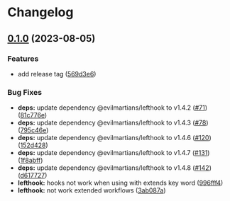 # Changelog

## [0.1.0](https://github.com/nozomiishii/configs/compare/lefthook-config-v0.0.13...lefthook-config-v0.1.0) (2023-08-05)

### Features

- add release tag ([569d3e6](https://github.com/nozomiishii/configs/commit/569d3e65d966fae02366a82e17dd9993368f71a6))

### Bug Fixes

- **deps:** update dependency @evilmartians/lefthook to v1.4.2 ([#71](https://github.com/nozomiishii/configs/issues/71)) ([81c776e](https://github.com/nozomiishii/configs/commit/81c776e1566cb68860fef93b20babde09672f3dd))
- **deps:** update dependency @evilmartians/lefthook to v1.4.3 ([#78](https://github.com/nozomiishii/configs/issues/78)) ([795c46e](https://github.com/nozomiishii/configs/commit/795c46e4b2412ddaa97d01a73bbc7e82bd01fcc1))
- **deps:** update dependency @evilmartians/lefthook to v1.4.6 ([#120](https://github.com/nozomiishii/configs/issues/120)) ([152d428](https://github.com/nozomiishii/configs/commit/152d4288aff6be32022d37886b5712596c0714e7))
- **deps:** update dependency @evilmartians/lefthook to v1.4.7 ([#131](https://github.com/nozomiishii/configs/issues/131)) ([1f8abff](https://github.com/nozomiishii/configs/commit/1f8abff1c8bac03dce331a3ea5642e0c5f46db0c))
- **deps:** update dependency @evilmartians/lefthook to v1.4.8 ([#142](https://github.com/nozomiishii/configs/issues/142)) ([d617727](https://github.com/nozomiishii/configs/commit/d617727f91518e3deed0b4836b30033b8a25d603))
- **lefthook:** hooks not work when using with extends key word ([996fff4](https://github.com/nozomiishii/configs/commit/996fff4097e43c8e7b15039c2765cedfb27036bb))
- **lefthook:** not work extended workflows ([3ab087a](https://github.com/nozomiishii/configs/commit/3ab087ac6f401dd1c5b9c65670fe0f0bffc08871))
